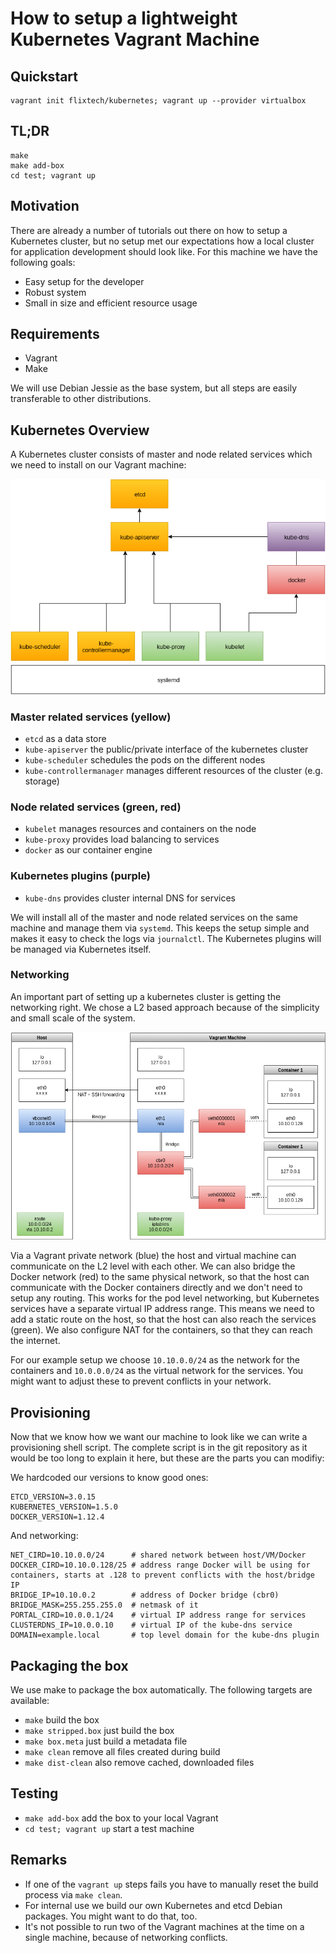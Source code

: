 # How to setup a lightweight Kubernetes Vagrant Machine

## Quickstart

```
vagrant init flixtech/kubernetes; vagrant up --provider virtualbox
```

## TL;DR

```
make
make add-box
cd test; vagrant up
```

## Motivation
There are already a number of tutorials out there on how to setup a Kubernetes cluster, but no setup met our expectations how a local cluster for application development should look like. For this machine we have the following goals:

- Easy setup for the developer
- Robust system
- Small in size and efficient resource usage

## Requirements

- Vagrant
- Make

We will use Debian Jessie as the base system, but all steps are easily transferable to other distributions.
## Kubernetes Overview
A Kubernetes cluster consists of master and node related services which we need to install on our Vagrant machine:

![Kubernetes Overview](doc/overview.png)

### Master related services (yellow)
- `etcd` as a data store
- `kube-apiserver` the public/private interface of the kubernetes cluster
- `kube-scheduler` schedules the pods on the different nodes
- `kube-controllermanager` manages different resources of the cluster (e.g. storage)

### Node related services (green, red)
- `kubelet` manages resources and containers on the node
- `kube-proxy` provides load balancing to services
- `docker` as our container engine

### Kubernetes plugins (purple)
- `kube-dns` provides cluster internal DNS for services

We will install all of the master and node related services on the same machine and manage them via `systemd`. This keeps the setup simple and makes it easy to check the logs via `journalctl`. The Kubernetes plugins will be managed via Kubernetes itself.

### Networking
An important part of setting up a kubernetes cluster is getting the networking right.
We chose a L2 based approach because of the simplicity and small scale of the system.

![Kubernetes Overview](doc/networking.png)

Via a Vagrant private network (blue) the host and virtual machine can communicate on the L2 level with each other.
We can also bridge the Docker network (red) to the same physical network, so that the host can communicate with the Docker containers directly and we don't need to setup any routing.
This works for the pod level networking, but Kubernetes services have a separate virtual IP address range.
This means we need to add a static route on the host, so that the host can also reach the services (green).
We also configure NAT for the containers, so that they can reach the internet.

For our example setup we choose `10.10.0.0/24` as the network for the containers and `10.0.0.0/24` as the virtual network for the services. You might want to adjust these to prevent conflicts in your network.

## Provisioning
Now that we know how we want our machine to look like we can write a provisioning shell script. The complete script is in the git repository as it would be too long to explain it here, but these are the parts you can modifiy:

We hardcoded our versions to know good ones:
```
ETCD_VERSION=3.0.15
KUBERNETES_VERSION=1.5.0
DOCKER_VERSION=1.12.4
```

And networking:
```
NET_CIRD=10.10.0.0/24      # shared network between host/VM/Docker
DOCKER_CIRD=10.10.0.128/25 # address range Docker will be using for containers, starts at .128 to prevent conflicts with the host/bridge IP
BRIDGE_IP=10.10.0.2        # address of Docker bridge (cbr0)
BRIDGE_MASK=255.255.255.0  # netmask of it
PORTAL_CIRD=10.0.0.1/24    # virtual IP address range for services
CLUSTERDNS_IP=10.0.0.10    # virtual IP of the kube-dns service
DOMAIN=example.local       # top level domain for the kube-dns plugin
```

## Packaging the box
We use make to package the box automatically. The following targets are available:

- `make` build the box
- `make stripped.box` just build the box
- `make box.meta` just build a metadata file
- `make clean` remove all files created during build
- `make dist-clean` also remove cached, downloaded files

## Testing

- `make add-box` add the box to your local Vagrant
- `cd test; vagrant up` start a test machine

## Remarks
- If one of the `vagrant up` steps fails you have to manually reset the build process via `make clean`.
- For internal use we build our own Kubernetes and etcd Debian packages. You might want to do that, too.
- It's not possible to run two of the Vagrant machines at the time on a single machine, because of networking conflicts.